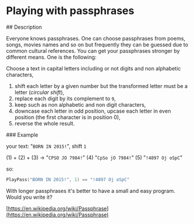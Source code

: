 # Playing with passphrases

## Description

Everyone knows passphrases. One can choose passphrases from poems, songs, movies names and so on but frequently they can be guessed due to common cultural references. You can get your passphrases stronger by different means. One is the following:

Choose a text in capital letters including or not digits and non alphabetic characters,

1. shift each letter by a given number but the transformed letter must be a letter (_circular shift_),
2. replace each digit by its complement to `9`,
3. keep such as non alphabetic and non digit characters,
4. downcase each letter in odd position, upcase each letter in even position (the first character is in position 0),
5. reverse the whole result.

### Example

your text: "`BORN IN 2015!`", shift `1`

(1) + (2) + (3) -> "`CPSO JO 7984!`"
(4) "`CpSo jO 7984!`"
(5) "`!4897 Oj oSpC`"

so:

```go
PlayPass("BORN IN 2015!", 1) == "!4897 Oj oSpC"
```

With longer passphrases it's better to have a small and easy program. Would you write it?

[https://en.wikipedia.org/wiki/Passphrase](https://en.wikipedia.org/wiki/Passphrase)
